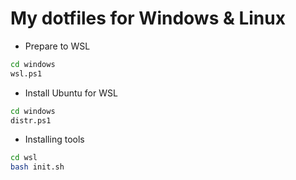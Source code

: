 # My dotfiles for Windows & Linux

- Prepare to WSL
```sh
cd windows
wsl.ps1
```

- Install Ubuntu for WSL
```sh
cd windows
distr.ps1
```

- Installing tools
```sh
cd wsl
bash init.sh
```